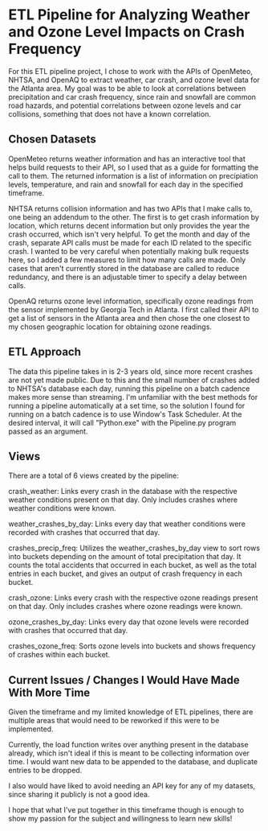 # ETL Pipeline for Analyzing Weather and Ozone Level Impacts on Crash Frequency

For this ETL pipeline project, I chose to work with the APIs of OpenMeteo, NHTSA, and OpenAQ to extract weather, car crash, and ozone level data for the Atlanta area. My goal was to be able to look at correlations between precipitation and car crash frequency, since rain and snowfall are common road hazards, and potential correlations between ozone levels and car collisions, something that does not have a known correlation.

## Chosen Datasets

OpenMeteo returns weather information and has an interactive tool that helps build requests to their API, so I used that as a guide for formatting the call to them. The returned information is a list of information on precipiation levels, temperature, and rain and snowfall for each day in the specified timeframe.

NHTSA returns collision information and has two APIs that I make calls to, one being an addendum to the other. The first is to get crash information by location, which returns decent information but only provides the year the crash occurred, which isn't very helpful. To get the month and day of the crash, separate API calls must be made for each ID related to the specific crash. I wanted to be very careful when potentially making bulk requests here, so I added a few measures to limit how many calls are made. Only cases that aren't currently stored in the database are called to reduce redundancy, and there is an adjustable timer to specify a delay between calls.

OpenAQ returns ozone level information, specifically ozone readings from the sensor implemented by Georgia Tech in Atlanta. I first called their API to get a list of sensors in the Atlanta area and then chose the one closest to my chosen geographic location for obtaining ozone readings.

## ETL Approach
The data this pipeline takes in is 2-3 years old, since more recent crashes are not yet made public. Due to this and the small number of crashes added to NHTSA's database each day, running this pipeline on a batch cadence makes more sense than streaming. I'm unfamiliar with the best methods for running a pipeline automatically at a set time, so the solution I found for running on a batch cadence is to use Window's Task Scheduler. At the desired interval, it will call "Python.exe" with the Pipeline.py program passed as an argument.

## Views
There are a total of 6 views created by the pipeline:

crash_weather: Links every crash in the database with the respective weather conditions present on that day. Only includes crashes where weather conditions were known.

weather_crashes_by_day: Links every day that weather conditions were recorded with crashes that occurred that day.

crashes_precip_freq: Utilizes the weather_crashes_by_day view to sort rows into buckets depending on the amount of total precipitation that day. It counts the total accidents that occurred in each bucket, as well as the total entries in each bucket, and gives an output of crash frequency in each bucket.

crash_ozone: Links every crash with the respective ozone readings present on that day. Only includes crashes where ozone readings were known.

ozone_crashes_by_day: Links every day that ozone levels were recorded with crashes that occurred that day.

crashes_ozone_freq: Sorts ozone levels into buckets and shows frequency of crashes within each bucket.

## Current Issues / Changes I Would Have Made With More Time
Given the timeframe and my limited knowledge of ETL pipelines, there are multiple areas that would need to be reworked if this were to be implemented. 

Currently, the load function writes over anything present in the database already, which isn't ideal if this is meant to be collecting information over time. I would want new data to be appended to the database, and duplicate entries to be dropped. 

I also would have liked to avoid needing an API key for any of my datasets, since sharing it publicly is not a good idea. 

I hope that what I've put together in this timeframe though is enough to show my passion for the subject and willingness to learn new skills!
